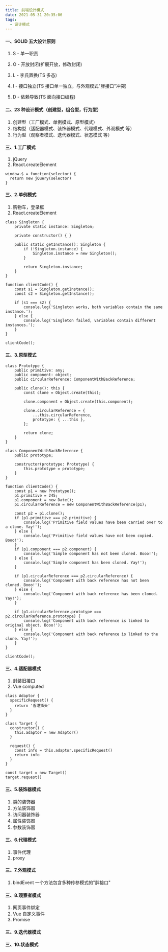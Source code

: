 ```yaml
---
title: 前端设计模式
date: 2021-05-31 20:35:06
tags:
  - 设计模式
---
```


#### 一、SOLID 五大设计原则

1. S - 单一职责

2. O - 开放封闭(扩展开放，修改封闭)

3. L - 李氏置换(TS 多态)

4. I - 接口独立(TS 接口单一独立，与外观模式"胖接口"冲突)

5. D - 依赖导致(TS 面向接口编程)

#### 二、23 种设计模式（创建型，组合型，行为型）

1. 创建型（工厂模式、单例模式、原型模式）
2. 结构型（适配器模式、装饰器模式、代理模式、外观模式 等）
3. 行为型（观察者模式、迭代器模式、状态模式 等）

#### 三、1.工厂模式

1. jQuery
2. React.createElement

```
window.$ = function(selector) {
  return new jQuery(selector)
}
```

#### 三、2.单例模式

1. 购物车，登录框
2. React.createElement

```
class Singleton {
    private static instance: Singleton;

    private constructor() { }

    public static getInstance(): Singleton {
        if (!Singleton.instance) {
            Singleton.instance = new Singleton();
        }

        return Singleton.instance;
    }
}

function clientCode() {
    const s1 = Singleton.getInstance();
    const s2 = Singleton.getInstance();

    if (s1 === s2) {
        console.log('Singleton works, both variables contain the same instance.');
    } else {
        console.log('Singleton failed, variables contain different instances.');
    }
}

clientCode();
```

#### 三、3.原型模式

```
class Prototype {
    public primitive: any;
    public component: object;
    public circularReference: ComponentWithBackReference;

    public clone(): this {
        const clone = Object.create(this);

        clone.component = Object.create(this.component);

        clone.circularReference = {
            ...this.circularReference,
            prototype: { ...this },
        };

        return clone;
    }
}

class ComponentWithBackReference {
    public prototype;

    constructor(prototype: Prototype) {
        this.prototype = prototype;
    }
}

function clientCode() {
    const p1 = new Prototype();
    p1.primitive = 245;
    p1.component = new Date();
    p1.circularReference = new ComponentWithBackReference(p1);

    const p2 = p1.clone();
    if (p1.primitive === p2.primitive) {
        console.log('Primitive field values have been carried over to a clone. Yay!');
    } else {
        console.log('Primitive field values have not been copied. Booo!');
    }
    if (p1.component === p2.component) {
        console.log('Simple component has not been cloned. Booo!');
    } else {
        console.log('Simple component has been cloned. Yay!');
    }

    if (p1.circularReference === p2.circularReference) {
        console.log('Component with back reference has not been cloned. Booo!');
    } else {
        console.log('Component with back reference has been cloned. Yay!');
    }

    if (p1.circularReference.prototype === p2.circularReference.prototype) {
        console.log('Component with back reference is linked to original object. Booo!');
    } else {
        console.log('Component with back reference is linked to the clone. Yay!');
    }
}

clientCode();
```

#### 三、4.适配器模式

1. 封装旧接口
2. Vue computed

```
class Adaptor {
  specificRequest() {
    return '香港插头'
  }
}

class Target {
  constructor() {
    this.adaptor = new Adaptor()
  }

  request() {
    const info = this.adaptor.specificRequest()
    return info
  }
}

const target = new Target()
target.request()
```

#### 三、5.装饰器模式

1. 类的装饰器
2. 方法装饰器
3. 访问器装饰器
4. 属性装饰器
5. 参数装饰器

#### 三、6.代理模式

1. 事件代理
2. proxy

#### 三、7.外观模式

1. bindEvent 一个方法包含多种传参模式的"胖接口"

#### 三、8.观察者模式

1. 网页事件绑定
2. Vue 自定义事件
3. Promise

#### 三、9.迭代器模式

#### 三、10.状态模式
